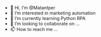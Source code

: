 - 👋 Hi, I’m @Matantper
- 👀 I’m interested in marketing automation
- 🌱 I’m currently learning Python RPA
- 💞️ I’m looking to collaborate on ...
- 📫 How to reach me ...

<!---
Matantper/Matantper is a ✨ special ✨ repository because its `README.md` (this file) appears on your GitHub profile.
You can click the Preview link to take a look at your changes.
--->
